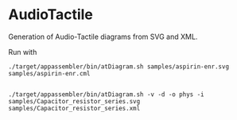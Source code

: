 # AudioTactile
Generation of Audio-Tactile diagrams from SVG and XML.

Run with 

    ./target/appassembler/bin/atDiagram.sh samples/aspirin-enr.svg samples/aspirin-enr.cml 


    ./target/appassembler/bin/atDiagram.sh -v -d -o phys -i samples/Capacitor_resistor_series.svg samples/Capacitor_resistor_series.xml
